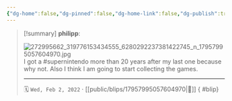 ```yaml
---
{"dg-home":false,"dg-pinned":false,"dg-home-link":false,"dg-publish":true,"type":"blip","disabled rules":["yaml-title","yaml-title-alias","file-name-heading"],"title":"philipp on instagram @ 2022-02-02","created-date":"2022-02-02T08:31:00","updated-date":"2025-05-02T17:43:08","dg-path":"blips/17957995057604970.md","permalink":"/blips/17957995057604970/","dgPassFrontmatter":true,"created":"2022-02-02T08:31:00","updated":"2025-05-02T17:43:08"}
---
```


> [!summary] **philipp**:
>
> ![272995662_319776153434555_6280292237381422745_n_17957995057604970.jpg](/img/user/attachments/272995662_319776153434555_6280292237381422745_n_17957995057604970.jpg)
> I got a #supernintendo more than 20 years after my last one because why not. Also I think I am going to start collecting the games.
> - - -
>
> 🗓️ `Wed, Feb 2, 2022` · [[public/blips/17957995057604970\|🔗]]
{ #blip}

